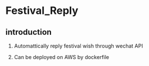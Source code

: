 # Festival_Reply

## introduction
1. Automattically reply festival wish through wechat API

2. Can be deployed on AWS by dockerfile
